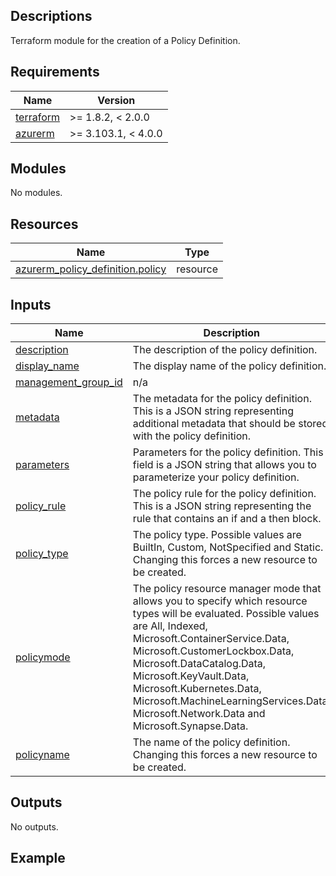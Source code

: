 <!-- BEGIN_TF_DOCS -->
## Descriptions

Terraform module for the creation of a Policy Definition.

## Requirements

| Name | Version |
|------|---------|
| <a name="requirement_terraform"></a> [terraform](#requirement\_terraform) | >= 1.8.2, < 2.0.0 |
| <a name="requirement_azurerm"></a> [azurerm](#requirement\_azurerm) | >= 3.103.1, < 4.0.0 |

## Modules

No modules.

## Resources

| Name | Type |
|------|------|
| [azurerm_policy_definition.policy](https://registry.terraform.io/providers/hashicorp/azurerm/latest/docs/resources/policy_definition) | resource |



## Inputs

| Name | Description | Type | Default | Required |
|------|-------------|------|---------|:--------:|
| <a name="input_description"></a> [description](#input\_description) | The description of the policy definition. | `string` | `null` | no |
| <a name="input_display_name"></a> [display\_name](#input\_display\_name) | The display name of the policy definition. | `string` | n/a | yes |
| <a name="input_management_group_id"></a> [management\_group\_id](#input\_management\_group\_id) | n/a | `string` | n/a | yes |
| <a name="input_metadata"></a> [metadata](#input\_metadata) | The metadata for the policy definition. This is a JSON string representing additional metadata that should be stored with the policy definition. | `string` | `null` | no |
| <a name="input_parameters"></a> [parameters](#input\_parameters) | Parameters for the policy definition. This field is a JSON string that allows you to parameterize your policy definition. | `string` | `null` | no |
| <a name="input_policy_rule"></a> [policy\_rule](#input\_policy\_rule) | The policy rule for the policy definition. This is a JSON string representing the rule that contains an if and a then block. | `string` | `null` | no |
| <a name="input_policy_type"></a> [policy\_type](#input\_policy\_type) | The policy type. Possible values are BuiltIn, Custom, NotSpecified and Static. Changing this forces a new resource to be created. | `string` | n/a | yes |
| <a name="input_policymode"></a> [policymode](#input\_policymode) | The policy resource manager mode that allows you to specify which resource types will be evaluated. Possible values are All, Indexed, Microsoft.ContainerService.Data, Microsoft.CustomerLockbox.Data, Microsoft.DataCatalog.Data, Microsoft.KeyVault.Data, Microsoft.Kubernetes.Data, Microsoft.MachineLearningServices.Data, Microsoft.Network.Data and Microsoft.Synapse.Data. | `string` | n/a | yes |
| <a name="input_policyname"></a> [policyname](#input\_policyname) | The name of the policy definition. Changing this forces a new resource to be created. | `string` | n/a | yes |

## Outputs

No outputs.

## Example
<!-- END_TF_DOCS -->